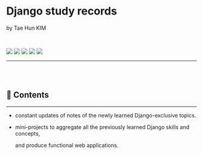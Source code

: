 # Django study records

by Tae Hun KIM

<br>

<img src="https://img.shields.io/badge/HTML5-E34F26?style=for-the-badge&logo=html5&logoColor=white">  <img src="https://img.shields.io/badge/Python-3776AB?style=for-the-badge&logo=python&logoColor=white">  <img src="https://img.shields.io/badge/Django-092E20?style=for-the-badge&logo=django&logoColor=green"/>  <img src="https://img.shields.io/badge/Bootstrap-563D7C?style=for-the-badge&logo=bootstrap&logoColor=white">  <img src="https://img.shields.io/badge/Visual_Studio_Code-0078D4?style=for-the-badge&logo=visual%20studio%20code&logoColor=white">

<hr>
<br>
<br>


## :memo:  Contents

<hr>

- constant updates of notes of the newly learned Django-exclusive topics.

  

- mini-projects to aggregate all the previously learned Django skills and concepts,

  and produce functional web applications.